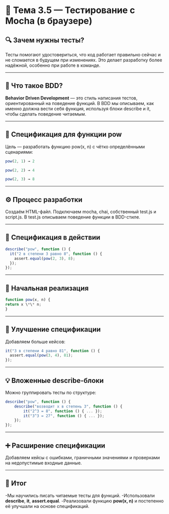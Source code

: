 # 🧪 Тема 3.5 — Тестирование с Mocha (в браузере)

## 🔍 Зачем нужны тесты?

Тесты помогают удостовериться, что код работает правильно сейчас и не сломается в будущем при изменениях. Это делает разработку более надёжной, особенно при работе в команде.

---

## 🧠 Что такое BDD?

**Behavior Driven Development** — это стиль написания тестов, ориентированный на поведение функций. В BDD мы описываем, как именно должна вести себя функция, используя блоки describe и it, чтобы сделать поведение читаемым.

---

## 🧩 Спецификация для функции pow

Цель — разработать функцию pow(x, n) с чётко определёнными сценариями:

```javascript
pow(2, 1) → 2

pow(2, 2) → 4

pow(2, 3) → 8
```

---

## ⚙️ Процесс разработки

Создаём HTML-файл.
Подключаем mocha, chai, собственный test.js и script.js.
В test.js описываем поведение функции в BDD-стиле.

---

## 🧪 Спецификация в действии

```javascript
describe("pow", function () {
  it("2 в степени 3 равно 8", function () {
    assert.equal(pow(2, 3), 8);
  });
});
```

---

## 🚧 Начальная реализация

```javascript
function pow(x, n) {
return x \*\* n;
}
```

---

## 🔁 Улучшение спецификации

Добавляем больше кейсов:

```javascript
it("3 в степени 4 равно 81", function () {
  assert.equal(pow(3, 4), 81);
});
```

---

## 💡 Вложенные describe-блоки

Можно группировать тесты по структуре:

```javascript
describe("pow", function () {
    describe("возводит x в степень 3", function () {
        it("2^3 = 8", function () { ... });
        it("3^3 = 27", function () { ... });
    });
});
```

---

## ➕ Расширение спецификации

Добавляем кейсы с ошибками, граничными значениями и проверками на недопустимые входные данные.

---

## 📝 Итог

-Мы научились писать читаемые тесты для функций.
-Использовали **describe**, **it**, **assert.equal**.
-Реализовали функцию **pow(x, n)** и постепенно её улучшали на основе спецификаций.
